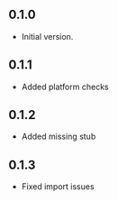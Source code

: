 ## 0.1.0

- Initial version.

## 0.1.1

- Added platform checks

## 0.1.2

- Added missing stub

## 0.1.3

- Fixed import issues